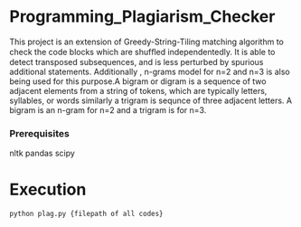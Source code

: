 # Programming_Plagiarism_Checker

This project is an extension of Greedy-String-Tiling matching algorithm to check the code blocks which are shufﬂed independentedly. It is able to detect transposed subsequences, and is less perturbed by spurious additional statements. Additionally , n-grams model for n=2 and n=3 is also being used for this purpose.A bigram or digram is a sequence of two adjacent elements from a string of tokens, which are typically letters, syllables, or words similarly a trigram is sequnce of three adjacent letters. A bigram is an n-gram for n=2 and a trigram is for n=3.

### Prerequisites
nltk 
pandas
scipy

# Execution

`python plag.py {filepath of all codes}`

